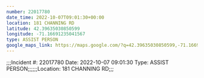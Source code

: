 ```yaml
---
number: 22017780
date_time: 2022-10-07T09:01:30+00:00
location: 181 CHANNING RD
latitude: 42.39635030850599
longitude: -71.16691235041567
type: ASSIST PERSON
google_maps_link: https://maps.google.com/?q=42.39635030850599,-71.16691235041567
---
```


;;;Incident #: 22017780   Date: 2022-10-07 09:01:30   Type: ASSIST PERSON;;;;;;Location: 181 CHANNING RD;;;
